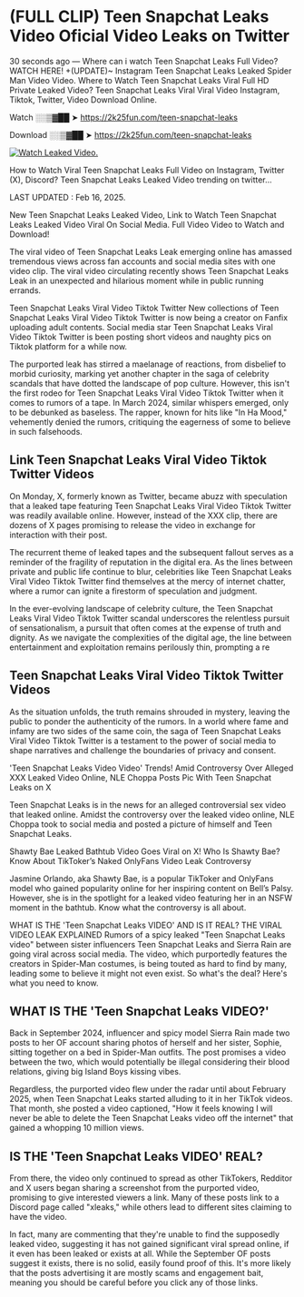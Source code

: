 # (FULL CLIP) Teen Snapchat Leaks Video Oficial Video Leaks on Twitter

30 seconds ago — Where can i watch Teen Snapchat Leaks Full Video? WATCH HERE! +(UPDATE)~ Instagram Teen Snapchat Leaks Leaked Spider Man Video Video. Where to Watch Teen Snapchat Leaks Viral Full HD Private Leaked Video? Teen Snapchat Leaks Viral Viral Video Instagram, Tiktok, Twitter, Video Download Online.

Watch ░░▒▓██ ➤ https://2k25fun.com/teen-snapchat-leaks

Download ░░▒▓██ ➤ https://2k25fun.com/teen-snapchat-leaks

[![Watch Leaked Video.](https://miro.medium.com/v2/resize:fit:828/format:webp/1*cilzJN44JGOrTw9NJCrNHA.gif "Watch Leaked Video")](https://2k25fun.com/teen-snapchat-leaks)

How to Watch Viral Teen Snapchat Leaks Full Video on Instagram, Twitter (X), Discord? Teen Snapchat Leaks Leaked Video trending on twitter...

LAST UPDATED : Feb 16, 2025.

New Teen Snapchat Leaks Leaked Video, Link to Watch Teen Snapchat Leaks Leaked Video Viral On Social Media. Full Video Video to Watch and Download!

The viral video of Teen Snapchat Leaks Leak emerging online has amassed tremendous views across fan accounts and social media sites with one video clip. The viral video circulating recently shows Teen Snapchat Leaks Leak in an unexpected and hilarious moment while in public running errands.

Teen Snapchat Leaks Viral Video Tiktok Twitter New collections of Teen Snapchat Leaks Viral Video Tiktok Twitter is now being a creator on Fanfix uploading adult contents. Social media star Teen Snapchat Leaks Viral Video Tiktok Twitter is been posting short videos and naughty pics on Tiktok platform for a while now.

The purported leak has stirred a maelanage of reactions, from disbelief to morbid curiosity, marking yet another chapter in the saga of celebrity scandals that have dotted the landscape of pop culture. However, this isn't the first rodeo for Teen Snapchat Leaks Viral Video Tiktok Twitter when it comes to rumors of a tape. In March 2024, similar whispers emerged, only to be debunked as baseless. The rapper, known for hits like "In Ha Mood," vehemently denied the rumors, critiquing the eagerness of some to believe in such falsehoods.

## Link Teen Snapchat Leaks Viral Video Tiktok Twitter Videos

On Monday, X, formerly known as Twitter, became abuzz with speculation that a leaked tape featuring Teen Snapchat Leaks Viral Video Tiktok Twitter was readily available online. However, instead of the XXX clip, there are dozens of X pages promising to release the video in exchange for interaction with their post.

The recurrent theme of leaked tapes and the subsequent fallout serves as a reminder of the fragility of reputation in the digital era. As the lines between private and public life continue to blur, celebrities like Teen Snapchat Leaks Viral Video Tiktok Twitter find themselves at the mercy of internet chatter, where a rumor can ignite a firestorm of speculation and judgment.

In the ever-evolving landscape of celebrity culture, the Teen Snapchat Leaks Viral Video Tiktok Twitter scandal underscores the relentless pursuit of sensationalism, a pursuit that often comes at the expense of truth and dignity. As we navigate the complexities of the digital age, the line between entertainment and exploitation remains perilously thin, prompting a re

##  Teen Snapchat Leaks Viral Video Tiktok Twitter Videos

As the situation unfolds, the truth remains shrouded in mystery, leaving the public to ponder the authenticity of the rumors. In a world where fame and infamy are two sides of the same coin, the saga of Teen Snapchat Leaks Viral Video Tiktok Twitter is a testament to the power of social media to shape narratives and challenge the boundaries of privacy and consent.

'Teen Snapchat Leaks Video Video' Trends! Amid Controversy Over Alleged XXX Leaked Video Online, NLE Choppa Posts Pic With Teen Snapchat Leaks on X

Teen Snapchat Leaks is in the news for an alleged controversial sex video that leaked online. Amidst the controversy over the leaked video online, NLE Choppa took to social media and posted a picture of himself and Teen Snapchat Leaks.

Shawty Bae Leaked Bathtub Video Goes Viral on X! Who Is Shawty Bae? Know About TikToker’s Naked OnlyFans Video Leak Controversy

Jasmine Orlando, aka Shawty Bae, is a popular TikToker and OnlyFans model who gained popularity online for her inspiring content on Bell’s Palsy. However, she is in the spotlight for a leaked video featuring her in an NSFW moment in the bathtub. Know what the controversy is all about.

WHAT IS THE 'Teen Snapchat Leaks VIDEO' AND IS IT REAL? THE VIRAL VIDEO LEAK EXPLAINED Rumors of a spicy leaked "Teen Snapchat Leaks video" between sister influencers Teen Snapchat Leaks and Sierra Rain are going viral across social media. The video, which purportedly features the creators in Spider-Man costumes, is being touted as hard to find by many, leading some to believe it might not even exist. So what's the deal? Here's what you need to know.

## WHAT IS THE 'Teen Snapchat Leaks VIDEO?'

Back in September 2024, influencer and spicy model Sierra Rain made two posts to her OF account sharing photos of herself and her sister, Sophie, sitting together on a bed in Spider-Man outfits. The post promises a video between the two, which would potentially be illegal considering their blood relations, giving big Island Boys kissing vibes.

Regardless, the purported video flew under the radar until about February 2025, when Teen Snapchat Leaks started alluding to it in her TikTok videos. That month, she posted a video captioned, "How it feels knowing I will never be able to delete the Teen Snapchat Leaks video off the internet" that gained a whopping 10 million views.

## IS THE 'Teen Snapchat Leaks VIDEO' REAL?

From there, the video only continued to spread as other TikTokers, Redditor and X users began sharing a screenshot from the purported video, promising to give interested viewers a link. Many of these posts link to a Discord page called "xleaks," while others lead to different sites claiming to have the video.

In fact, many are commenting that they're unable to find the supposedly leaked video, suggesting it has not gained significant viral spread online, if it even has been leaked or exists at all. While the September OF posts suggest it exists, there is no solid, easily found proof of this. It's more likely that the posts advertising it are mostly scams and engagement bait, meaning you should be careful before you click any of those links.